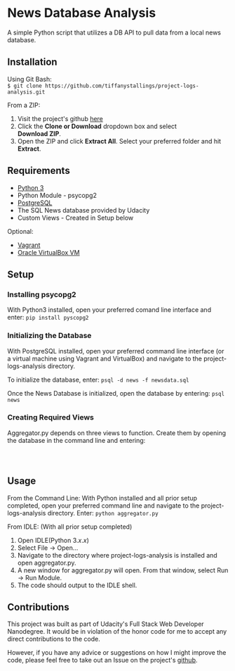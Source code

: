# News Database Analysis

A simple Python script that utilizes a DB API to pull data from a local news database.

## Installation

Using Git Bash:  
`$ git clone https://github.com/tiffanystallings/project-logs-analysis.git`

From a ZIP:  
1. Visit the project's github [here](https://github.com/tiffanystallings/project-logs-analysis)
2. Click the **Clone or Download** dropdown box and select  
**Download ZIP**.
3. Open the ZIP and click **Extract All**. Select your preferred  folder and hit **Extract**.

## Requirements
* [Python 3](https://www.python.org/downloads/)
* Python Module - psycopg2
* [PostgreSQL](https://www.postgresql.org/download/)
* The SQL News database provided by Udacity
* Custom Views - Created in Setup below

Optional:
* [Vagrant](https://www.vagrantup.com/downloads.html)
* [Oracle VirtualBox VM](https://www.virtualbox.org/wiki/Downloads)

## Setup
### Installing psycopg2
With Python3 installed, open your preferred comand line interface and enter:
`pip install pyscopg2`

### Initializing the Database
With PostgreSQL installed, open your preferred command line interface (or a virtual machine using Vagrant and VirtualBox) and navigate to the project-logs-analysis directory.

To initialize the database, enter:
`psql -d news -f newsdata.sql`

Once the News Database is initialized, open the database by entering:
`psql news`

### Creating Required Views
Aggregator.py depends on three views to function. Create them by opening the database in the command line and entering:
```

```

```

```

```

```

## Usage
From the Command Line:
With Python installed and all prior setup completed, open your preferred command line and navigate to the project-logs-analysis directory.
Enter:
`python aggregator.py`

From IDLE:
(With all prior setup completed)
1. Open IDLE(Python 3._x_._x_)
2. Select File -> Open...
3. Navigate to the directory where project-logs-analysis is installed and open aggregator.py.
4. A new window for aggregator.py will open. From that  window, select Run -> Run Module.
5. The code should output to the IDLE shell.

## Contributions
This project was built as part of Udacity's Full Stack Web Developer Nanodegree. It would be in violation of the honor code for me to accept any direct contributions to the code.

However, if you have any advice or suggestions on how I might improve the code, please feel free to take out an Issue on the project's [github](https://github.com/tiffanystallings/project-logs-analysis).

